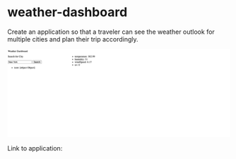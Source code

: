 # weather-dashboard
Create an application so that a traveler can see the weather outlook for multiple cities and plan their trip accordingly.

![image](/weatherpic.png)

Link to application:
